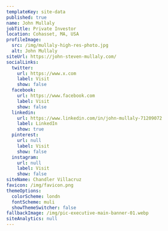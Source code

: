 ```yaml
---
templateKey: site-data
published: true
name: John Mullaly
jobTitle: Private Investor
location: Cohasset, MA, USA
profileImage:
  src: /img/mullaly-high-res-photo.jpg
  alt: John Mullaly
siteUrl: https://john-steven-mullaly.com/
socialLinks:
  twitter:
    url: https://www.x.com
    label: Visit
    show: false
  facebook:
    url: https://www.facebook.com
    label: Visit
    show: false
  linkedin:
    url: https://www.linkedin.com/in/john-mullaly-71209072
    label: LinkedIn
    show: true
  pinterest:
    url: null
    label: Visit
    show: false
  instagram:
    url: null
    label: Visit
    show: false
siteName: Chandler Villacruz
favicon: /img/favicon.png
themeOptions:
  colorScheme: londn
  fontScheme: muli
  showThemeSwitcher: false
fallbackImage: /img/pic-executive-main-banner-01.webp
siteAnalytics: null
---
```

